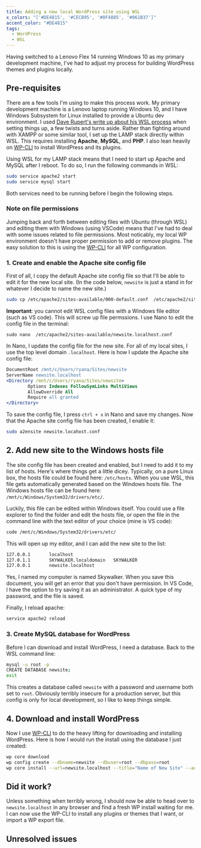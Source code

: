 ```yaml
---
title: Adding a new local WordPress site using WSL
x_colors: "['#DE4815', '#CECB95', '#0F4885', '#061B37']"
accent_color: "#DE4815"
tags: 
  - WordPress
  - WSL
---
```

Having switched to a Lenovo Flex 14 running Windows 10 as my primary development machine, I've had to adjust my process for building WordPress themes and plugins locally.

<!--more-->

## Pre-requisites

There are a few tools I'm using to make this process work. My primary development machine is a Lenovo laptop running Windows 10, and I have Windows Subsystem for Linux installed to provide a Ubuntu dev environment. I used [Dave Rupert's write up about his WSL process][rupert] when setting things up, a few twists and turns aside. Rather than fighting around with XAMPP or some similar tool, I set up the LAMP stack directly within WSL. This requires installing **Apache**, **MySQL**, and **PHP**. I also lean heavily on [WP-CLI][wp-cli] to install WordPress and its plugins. 

Using WSL for my LAMP stack means that I need to start up Apache and MySQL after I reboot. To do so, I run the following commands in WSL:

```bash
sudo service apache2 start
sudo service mysql start
```

Both services need to be running before I begin the following steps.

### Note on file permissions

Jumping back and forth between editing files with Ubuntu (through WSL) and editing them with Windows (using VSCode) means that I've had to deal with some issues related to file permissions. Most noticably, my local WP environment doesn't have proper permission to add or remove plugins. The easy solution to this is using the [WP-CLI][wp-cli] for all WP configuration.

### 1. Create and enable the Apache site config file

First of all, I copy the default Apache site config file so that I'll be able to edit it for the new local site. (In the code below, `newsite` is just a stand in for whatever I decide to name the new site.)

```bash
sudo cp /etc/apache2/sites-available/000-default.conf  /etc/apache2/sites-available/newsite.localhost.conf
```

**Important**: you cannot edit WSL config files with a Windows file editor (such as VS code). This will screw up file permssions. I use Nano to edit the config file in the terminal:

```
sudo nano  /etc/apache2/sites-available/newsite.localhost.conf
```

In Nano, I update the config file for the new site. For all of my local sites, I use the top level domain `.localhost`. Here is how I update the Apache site config file:

```apache
DocumentRoot /mnt/c/Users/ryana/Sites/newsite
ServerName newsite.localhost
<Directory /mnt/c/Users/ryana/Sites/newsite>
        Options Indexes FollowSymLinks MultiViews
        AllowOverride All
        Require all granted
</Directory>
```

To save the config file, I press `ctrl + x` in Nano and save my changes. Now that the Apache site config file has been created, I enable it:

```bash
sudo a2ensite newsite.locahost.conf
```

## 2. Add new site to the Windows hosts file

The site config file has been created and enabled, but I need to add it to my list of hosts. Here's where things get a little dicey. Typically, on a pure Linux box, the hosts file could be found here: `/etc/hosts`. When you use WSL, this file gets automatically generated based on the Windows hosts file. The Windows hosts file can be found here: `/mnt/c/Windows/System32/drivers/etc/`. 

Luckily, this file can be edited within Windows itself. You could use a file explorer to find the folder and edit the hosts file, or open the file in the command line with the text editor of your choice (mine is VS code):

```bash
code /mnt/c/Windows/System32/drivers/etc/
```

This will open up my editor, and I can add the new site to the list:

```apache
127.0.0.1       localhost
127.0.1.1       SKYWALKER.localdomain   SKYWALKER
127.0.0.1       newsite.localhost
```

Yes, I named my computer is named Skywalker. When you save this document, you will get an error that you don't have permission. In VS Code, I have the option to try saving it as an administrator. A quick type of my password, and the file is saved.

Finally, I reload apache:

```bash
service apache2 reload
```

### 3. Create MySQL database for WordPress

Before I can download and install WordPress, I need a database. Back to the WSL command line: 

```bash
mysql -u root -p
CREATE DATABASE newsite;
exit
```

This creates a database called `newsite` with a password and username both set to `root`. Obviously terribly insecure for a production server, but this config is only for local development, so I like to keep things simple.

## 4. Download and install WordPress

Now I use [WP-CLI][wp-cli] to do the heavy lifting for downloading and installing WordPress. Here is how I would run the install using the database I just created:

```bash
wp core download 
wp config create --dbname=newsite --dbuser=root --dbpass=root
wp core install --url=newsite.localhost --title="Name of New Site" --admin_user=admin --admin_password=password --admin_email=admin@example.com --skip-email
```

## Did it work?

Unless something when terribly wrong, I should now be able to head over to `newsite.localhost` in any browser and find a fresh WP install waiting for me. I can now use the WP-CLI to install any plugins or themes that I want, or import a WP export file.




## Unresolved issues





[rupert]: https://daverupert.com/2018/04/developing-on-windows-with-wsl-and-visual-studio-code/
[prognotes]: https://prognotes.net/2016/08/configuring-local-lamp-stack-web-development/
[wp-cli]: https://wp-cli.org/